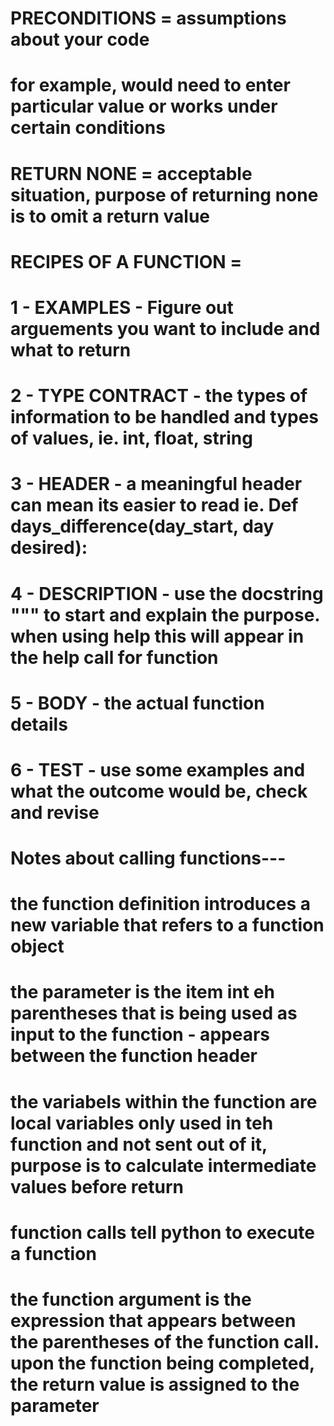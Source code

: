 # PRECONDITIONS = assumptions about your code
# for example, would need to enter particular value or works under certain conditions

# RETURN NONE = acceptable situation, purpose of returning none is to omit a return value

# RECIPES OF A FUNCTION = 
# 1 - EXAMPLES - Figure out arguements you want to include and what to return
# 2 - TYPE CONTRACT - the types of information to be handled and types of values, ie. int, float, string
# 3 - HEADER - a meaningful header can mean its easier to read ie. Def days_difference(day_start, day desired):
# 4 - DESCRIPTION - use the docstring """ to start and explain the purpose. when using help this will appear in the help call for function
# 5 - BODY - the actual function details
# 6 - TEST - use some examples and what the outcome would be, check and revise


# Notes about calling functions---
# the function definition introduces a new variable that refers to a function object
# the parameter is the item int eh parentheses that is being used as input to the function - appears between the function header
# the variabels within the function are local variables only used in teh function and not sent out of it, purpose is to calculate intermediate values before return
# function calls tell python to execute a function
# the function argument is the expression that appears between the parentheses of the function call. upon the function being completed, the return value is assigned to the parameter
